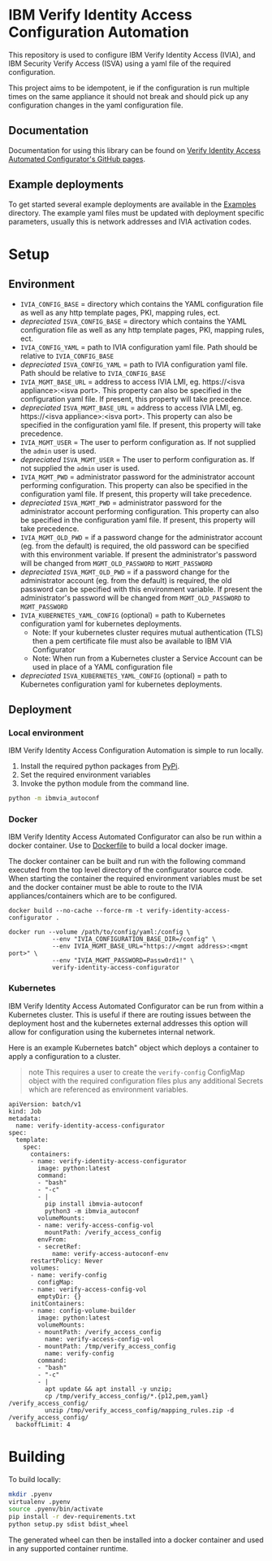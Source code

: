 # IBM Verify Identity Access Configuration Automation
This repository is used to configure IBM Verify Identity Access (IVIA), and IBM Security Verify Access (ISVA) using a yaml file of the required configuration. 

This project aims to be idempotent, ie if the configuration is run multiple times on the same appliance it should not break and should pick up any configuration changes in the yaml configuration file.


## Documentation
Documentation for using this library can be found on [Verify Identity Access Automated Configurator's GitHub pages](https://lachlan-ibm.github.io/ibmvia_autoconf/index.html).


## Example deployments
To get started several example deployments are available in the [Examples](examples/) directory. The example yaml files must be updated with deployment specific parameters, usually this is network addresses and IVIA activation codes.

# Setup
## Environment
- `IVIA_CONFIG_BASE` = directory which contains the YAML configuration file as well as any http template pages, PKI, mapping rules, ect.
- *depreciated* `ISVA_CONFIG_BASE` = directory which contains the YAML configuration file as well as any http template pages, PKI, mapping rules, ect.
- `IVIA_CONFIG_YAML` = path to IVIA configuration yaml file. Path should be relative to `IVIA_CONFIG_BASE`
- *depreciated* `ISVA_CONFIG_YAML` = path to IVIA configuration yaml file. Path should be relative to `IVIA_CONFIG_BASE`
- `IVIA_MGMT_BASE_URL` = address to access IVIA LMI, eg. https://\<isva appliance\>:\<isva port\>. This property can also be specified in the configuration yaml file. If present, this property will take precedence.
- *depreciated* `ISVA_MGMT_BASE_URL` = address to access IVIA LMI, eg. https://\<isva appliance\>:\<isva port\>. This property can also be specified in the configuration yaml file. If present, this property will take precedence.
- `IVIA_MGMT_USER` = The user to perform configuration as. If not supplied the `admin` user is used.
- *depreciated* `ISVA_MGMT_USER` = The user to perform configuration as. If not supplied the `admin` user is used.
- `IVIA_MGMT_PWD` = administrator password for the administrator account performing configuration. This property can also be specified in the configuration yaml file. If present, this property will take precedence.
- *depreciated* `ISVA_MGMT_PWD` = administrator password for the administrator account performing configuration. This property can also be specified in the configuration yaml file. If present, this property will take precedence.
- `IVIA_MGMT_OLD_PWD` = if a password change for the administrator account (eg. from the default) is required, the old password can be specified with this environment variable. If present the administrator's password will be changed from `MGMT_OLD_PASSWORD` to `MGMT_PASSWORD`
- *depreciated* `ISVA_MGMT_OLD_PWD` = if a password change for the administrator account (eg. from the default) is required, the old password can be specified with this environment variable. If present the administrator's password will be changed from `MGMT_OLD_PASSWORD` to `MGMT_PASSWORD`
- `IVIA_KUBERNETES_YAML_CONFIG` (optional) = path to Kubernetes configuration yaml for kubernetes deployments. 
  - Note: If your kubernetes cluster requires mutual authentication (TLS) then a pem certificate file must also be available to IBM VIA Configurator
  - Note: When run from a Kubernetes cluster a Service Account can be used in place of a YAML configuration file
- *depreciated* `ISVA_KUBERNETES_YAML_CONFIG` (optional) = path to Kubernetes configuration yaml for kubernetes deployments. 

## Deployment
### Local environment
IBM Verify Identity Access Configuration Automation is simple to run locally. 
1. Install the required python packages from [PyPi](https://pypi.org/project/ibmvia-autoconf/). 
2. Set the required environment variables
3. Invoke the python module from the command line.
```bash
python -m ibmvia_autoconf
```

### Docker
IBM Verify Identity Access Automated Configurator can also be run within a docker container. Use to [Dockerfile](Dockerfile) to build a local docker image.

The docker container can be built and run with the following command executed from the top level directory of the configurator source code. When starting the container the required environment variables must be set and the docker container must be able to route to the IVIA appliances/containers which are to be configured.

```
docker build --no-cache --force-rm -t verify-identity-access-configurator .

docker run --volume /path/to/config/yaml:/config \
            --env "IVIA_CONFIGURATION_BASE_DIR=/config" \
            --env IVIA_MGMT_BASE_URL="https://<mgmt address>:<mgmt port>" \
            --env "IVIA_MGMT_PASSWORD=Passw0rd1!" \
            verify-identity-access-configurator
```


### Kubernetes
IBM Verify Identity Access Automated Configurator can be run from within a Kubernetes cluster. This is useful if there are routing issues between the deployment host and the kubernetes external addresses this option will allow for configuration using the kubernetes internal network.

Here is an example Kubernetes batch" object which deploys a container to apply a configuration to a cluster.
> note This requires a user to create the `verify-config` ConfigMap object with the required configuration files plus any additional Secrets which are referenced as environment variables.

```
apiVersion: batch/v1
kind: Job
metadata:
  name: verify-identity-access-configurator
spec:
  template:
    spec:
      containers:
      - name: verify-identity-access-configurator
        image: python:latest
        command: 
        - "bash"
        - "-c"
        - |
          pip install ibmvia-autoconf
          python3 -m ibmvia_autoconf
        volumeMounts:
        - name: verify-access-config-vol
          mountPath: /verify_access_config
        envFrom:
        - secretRef:
            name: verify-access-autoconf-env
      restartPolicy: Never
      volumes:
      - name: verify-config
        configMap:
      - name: verify-access-config-vol
        emptyDir: {}
      initContainers:
      - name: config-volume-builder
        image: python:latest
        volumeMounts:
        - mountPath: /verify_access_config
          name: verify-access-config-vol
        - mountPath: /tmp/verify_access_config
          name: verify-config
        command:
        - "bash"
        - "-c"
        - |
          apt update && apt install -y unzip;
          cp /tmp/verify_access_config/*.{p12,pem,yaml} /verify_access_config/
          unzip /tmp/verify_access_config/mapping_rules.zip -d /verify_access_config/
  backoffLimit: 4
```

# Building

To build locally:
```sh
mkdir .pyenv
virtualenv .pyenv
source .pyenv/bin/activate
pip install -r dev-requirements.txt
python setup.py sdist bdist_wheel
```
The generated wheel can then be installed into a docker container and used in any supported container runtime.
